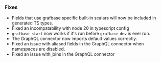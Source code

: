 ### Fixes

- Fields that use grafbase specific built-in scalars will now be included in
  generated TS types.
- Fixed an incompatability with node 20 in typescript config
- `grafbase start` now works if it's run before `grafbase dev` is ever run.
- The GraphQL connector now imports default values correctly.
- Fixed an issue with aliased fields in the GraphQL connector when namespaces
  are disabled.
- Fixed an issue with joins in the GraphQL connector
